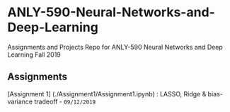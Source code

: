 # ANLY-590-Neural-Networks-and-Deep-Learning
Assignments and Projects Repo for ANLY-590 Neural Networks and Deep Learning Fall 2019

## Assignments 
[Assignment 1] (./Assignment1/Assignment1.ipynb) : LASSO, Ridge & bias-variance tradeoff - `09/12/2019`
